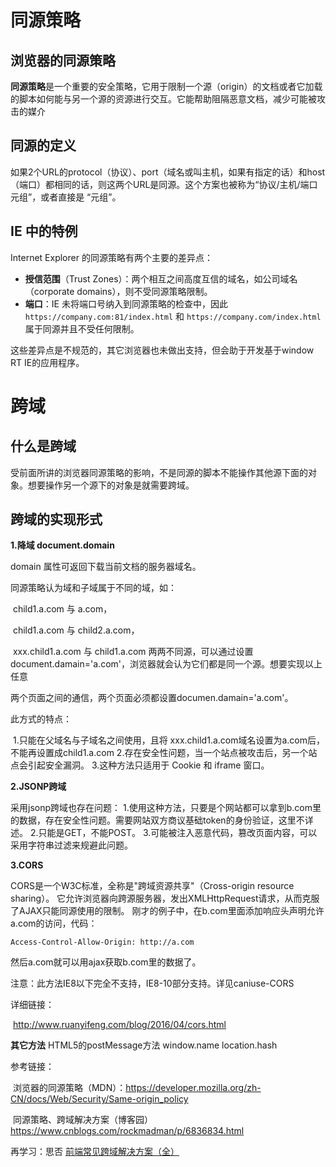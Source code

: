 # 同源策略

## 浏览器的同源策略

**同源策略**是一个重要的安全策略，它用于限制一个源（origin）的文档或者它加载的脚本如何能与另一个源的资源进行交互。它能帮助阻隔恶意文档，减少可能被攻击的媒介

## 同源的定义

如果2个URL的protocol（协议）、port（域名或叫主机，如果有指定的话）和host（端口）都相同的话，则这两个URL是同源。这个方案也被称为“协议/主机/端口元组”，或者直接是 “元组”。

## IE 中的特例

Internet Explorer 的同源策略有两个主要的差异点：

- **授信范围**（Trust Zones）：两个相互之间高度互信的域名，如公司域名（corporate domains），则不受同源策略限制。
- **端口**：IE 未将端口号纳入到同源策略的检查中，因此 `https://company.com:81/index.html` 和 `https://company.com/index.html` 属于同源并且不受任何限制。

这些差异点是不规范的，其它浏览器也未做出支持，但会助于开发基于window RT IE的应用程序。



# 跨域

## 什么是跨域

受前面所讲的浏览器同源策略的影响，不是同源的脚本不能操作其他源下面的对象。想要操作另一个源下的对象是就需要跨域。

##  跨域的实现形式

**1.降域 document.domain**

domain 属性可返回下载当前文档的服务器域名。

同源策略认为域和子域属于不同的域，如：

​	child1.a.com 与 a.com，

​	child1.a.com 与 child2.a.com，

​	xxx.child1.a.com 与 child1.a.com
两两不同源，可以通过设置 document.damain='a.com'，浏览器就会认为它们都是同一个源。想要实现以上任意

两个页面之间的通信，两个页面必须都设置documen.damain='a.com'。

此方式的特点：

​	1.只能在父域名与子域名之间使用，且将 xxx.child1.a.com域名设置为a.com后，不能再设置成child1.a.com
​	2.存在安全性问题，当一个站点被攻击后，另一个站点会引起安全漏洞。
​	3.这种方法只适用于 Cookie 和 iframe 窗口。



**2.JSONP跨域**

采用jsonp跨域也存在问题：
 1.使用这种方法，只要是个网站都可以拿到b.com里的数据，存在安全性问题。需要网站双方商议基础token的身份验证，这里不详述。
2.只能是GET，不能POST。
3.可能被注入恶意代码，篡改页面内容，可以采用字符串过滤来规避此问题。



**3.CORS**

CORS是一个W3C标准，全称是"跨域资源共享"（Cross-origin resource sharing）。
它允许浏览器向跨源服务器，发出XMLHttpRequest请求，从而克服了AJAX只能同源使用的限制。
刚才的例子中，在b.com里面添加响应头声明允许a.com的访问，代码：

`Access-Control-Allow-Origin: http://a.com`

然后a.com就可以用ajax获取b.com里的数据了。

注意：此方法IE8以下完全不支持，IE8-10部分支持。详见caniuse-CORS

详细链接：

​	http://www.ruanyifeng.com/blog/2016/04/cors.html



**其它方法**
	HTML5的postMessage方法
	window.name
	location.hash



参考链接：

​	浏览器的同源策略（MDN）：https://developer.mozilla.org/zh-CN/docs/Web/Security/Same-origin_policy

​	同源策略、跨域解决方案（博客园）https://www.cnblogs.com/rockmadman/p/6836834.html



再学习：思否 [前端常见跨域解决方案（全）](https://segmentfault.com/a/1190000011145364)

